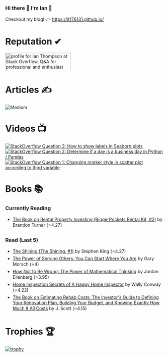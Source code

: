 ### Hi there 👋 I'm Ian 🙂
Checkout my blog! 👉 https://it176131.github.io/

# Reputation ✔
<a href="https://stackoverflow.com/users/6509519/ian-thompson"><img src="https://stackoverflow.com/users/flair/6509519.png?theme=dark" width="208" height="58" alt="profile for Ian Thompson at Stack Overflow, Q&amp;A for professional and enthusiast programmers" title="profile for Ian Thompson at Stack Overflow, Q&amp;A for professional and enthusiast programmers"></a>

# Articles ✍
![Medium](https://github-read-medium-git-main.pahlevikun.vercel.app/latest?username=ianiat11&limit=6&theme=dracula)

# Videos 📺
<!-- BEGIN YOUTUBE-CARDS -->
[![StackOverflow Question 3: How to show labels in Seaborn plots](https://ytcards.demolab.com/?id=QYfRsxFQ5lI&title=StackOverflow+Question+3%3A+How+to+show+labels+in+Seaborn+plots&lang=en&timestamp=1599508121&background_color=%230d1117&title_color=%23ffffff&stats_color=%23dedede&max_title_lines=1&width=250&border_radius=5 "StackOverflow Question 3: How to show labels in Seaborn plots")](https://www.youtube.com/watch?v=QYfRsxFQ5lI)
[![StackOverflow Question 2: Determine if a day is a business day in Python / Pandas](https://ytcards.demolab.com/?id=U9-vvk51-Ac&title=StackOverflow+Question+2%3A+Determine+if+a+day+is+a+business+day+in+Python+%2F+Pandas&lang=en&timestamp=1598928356&background_color=%230d1117&title_color=%23ffffff&stats_color=%23dedede&max_title_lines=1&width=250&border_radius=5 "StackOverflow Question 2: Determine if a day is a business day in Python / Pandas")](https://www.youtube.com/watch?v=U9-vvk51-Ac)
[![StackOverflow Question 1: Changing marker style in scatter plot according to third variable](https://ytcards.demolab.com/?id=KfXANG9X524&title=StackOverflow+Question+1%3A+Changing+marker+style+in+scatter+plot+according+to+third+variable&lang=en&timestamp=1598284234&background_color=%230d1117&title_color=%23ffffff&stats_color=%23dedede&max_title_lines=1&width=250&border_radius=5 "StackOverflow Question 1: Changing marker style in scatter plot according to third variable")](https://www.youtube.com/watch?v=KfXANG9X524)
<!-- END YOUTUBE-CARDS -->

# Books 📚
### Currently Reading
<!-- GOODREADS-READING-LIST:START -->
- [The Book on Rental Property Investing (BiggerPockets Rental Kit, #2)](https://www.goodreads.com/review/show/6730172705?utm_medium=api&utm_source=rss) by Brandon Turner (⭐️4.27)
<!-- GOODREADS-READING-LIST:END -->

### Read (Last 5)
<!-- GOODREADS-READ-LIST:START -->
- [The Shining (The Shining, #1)](https://www.goodreads.com/review/show/6679101891?utm_medium=api&utm_source=rss) by Stephen         King (⭐️4.27)
- [The Power of Serving Others: You Can Start Where You Are](https://www.goodreads.com/review/show/6663509800?utm_medium=api&utm_source=rss) by Gary Morsch (⭐️4)
- [How Not to Be Wrong: The Power of Mathematical Thinking](https://www.goodreads.com/review/show/5270158235?utm_medium=api&utm_source=rss) by Jordan Ellenberg (⭐️3.95)
- [Home Inspection Secrets of A Happy Home Inspector](https://www.goodreads.com/review/show/6551455569?utm_medium=api&utm_source=rss) by Wally Conway (⭐️4.22)
- [The Book on Estimating Rehab Costs: The Investor's Guide to Defining Your Renovation Plan, Building Your Budget, and Knowing Exactly How Much It All Costs](https://www.goodreads.com/review/show/6288757320?utm_medium=api&utm_source=rss) by J.  Scott (⭐️4.15)
<!-- GOODREADS-READ-LIST:END -->

# Trophies 🏆
[![trophy](https://github-profile-trophy.vercel.app/?username=it176131&theme=dracula)](https://github.com/ryo-ma/github-profile-trophy)

<!--
**it176131/it176131** is a ✨ _special_ ✨ repository because its `README.md` (this file) appears on your GitHub profile.

Here are some ideas to get you started:

- 🔭 I’m currently working on ...
- 🌱 I’m currently learning ...
- 👯 I’m looking to collaborate on ...
- 🤔 I’m looking for help with ...
- 💬 Ask me about ...
- 📫 How to reach me: ...
- 😄 Pronouns: ...
- ⚡ Fun fact: ...
-->
